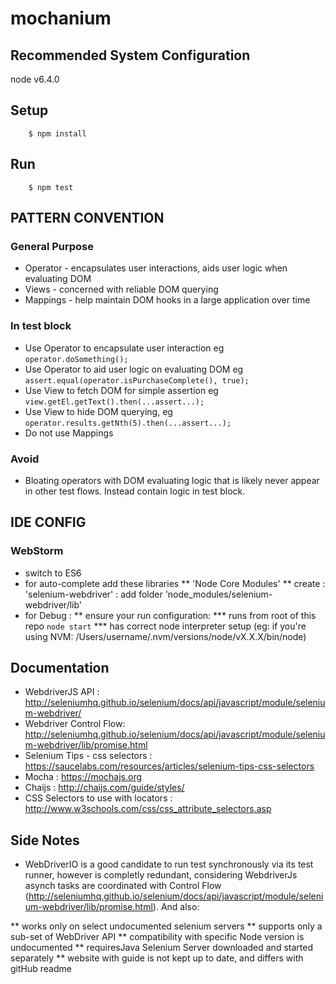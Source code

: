 # mochanium

## Recommended System Configuration
node v6.4.0



## Setup
```
    $ npm install
```

## Run
```
    $ npm test
```

## PATTERN CONVENTION

### General Purpose
* Operator  - encapsulates user interactions, aids user logic when evaluating DOM
* Views - concerned with reliable DOM querying
* Mappings  - help maintain DOM hooks in a large application over time

### In test block
* Use Operator to encapsulate user interaction  eg ``` operator.doSomething();  ```
* Use Operator to aid user logic on evaluating DOM eg ``` assert.equal(operator.isPurchaseComplete(), true); ```
* Use View to fetch DOM for simple assertion eg ``` view.getEl.getText().then(...assert...); ```
* Use View to hide DOM querying, eg ``` operator.results.getNth(5).then(...assert...); ```
* Do not use Mappings

### Avoid
* Bloating operators with DOM evaluating logic that is likely never appear in other test flows. Instead contain logic
 in test block.


## IDE CONFIG
### WebStorm
* switch to ES6
* for auto-complete add these libraries
** 'Node Core Modules'
** create : 'selenium-webdriver'   : add folder 'node_modules/selenium-webdriver/lib'
* for Debug :
** ensure your run configuration:
*** runs from root of this repo ```node start```
*** has correct node interpreter setup (eg: if you're using NVM: /Users/username/.nvm/versions/node/vX.X.X/bin/node)


## Documentation
* WebdriverJS API : http://seleniumhq.github.io/selenium/docs/api/javascript/module/selenium-webdriver/
* Webdriver Control Flow: http://seleniumhq.github.io/selenium/docs/api/javascript/module/selenium-webdriver/lib/promise.html
* Selenium Tips - css selectors : https://saucelabs.com/resources/articles/selenium-tips-css-selectors
* Mocha : https://mochajs.org
* Chaijs : http://chaijs.com/guide/styles/
* CSS Selectors to use with locators : http://www.w3schools.com/css/css_attribute_selectors.asp


## Side Notes
* WebDriverIO is a good candidate to run test synchronously via its test runner, however is completly redundant, considering WebdriverJs asynch tasks are coordinated with Control Flow (http://seleniumhq.github.io/selenium/docs/api/javascript/module/selenium-webdriver/lib/promise.html). And also: 

** works only on select undocumented selenium servers
** supports only a sub-set of WebDriver API
** compatibility with specific Node version is undocumented
** requiresJava Selenium Server downloaded and started separately
** website with guide is not kept up to date, and differs with gitHub readme
